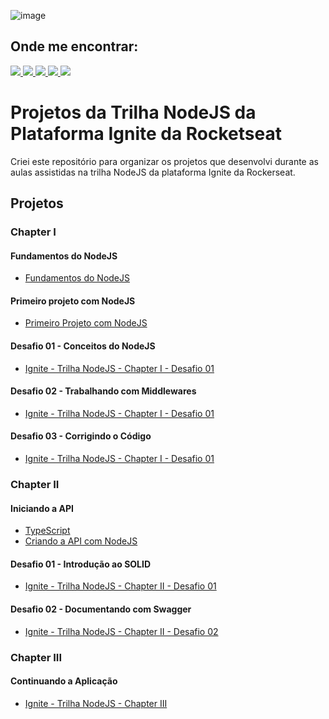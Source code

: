
![image](https://user-images.githubusercontent.com/12506432/200095043-28b37a18-216d-4304-a492-57f42bc33246.png)

## Onde me encontrar:

<div align="left">
    <a href = "mailto:claudneysartisessa@gmail.com">
      <img src="https://img.shields.io/badge/-claudneysessa-%23333?style=flat&logo=gmail&logoColor=white" target="_blank">
    </a>
    <a href="https://www.linkedin.com/in/claudneysessa/" target="_blank">
      <img src="https://img.shields.io/badge/-claudneysessa-%230077B5?style=flat&logo=linkedin&logoColor=white" target="_blank">
    </a>
    <a href="https://instagram.com/claudneysessa" target="_blank">
      <img src="https://img.shields.io/badge/-claudneysessa-%23E4405F?style=flat&logo=instagram&logoColor=white" target="_blank">
    </a>
    <a href="https://www.youtube.com/channel/UC52P3HVpmOMHjkmIhcjLRyQ" target="_blank">
      <img src="https://img.shields.io/badge/-claudneysessa-FF0000?style=flat&logo=youtube&logoColor=white" target="_blank">
    </a>
    <a href="https://medium.com/@claudneysartisessa" target="_blank">
      <img src="https://img.shields.io/badge/-claudneysessa-%2312100E.svg?&style=flat&logo=medium&logoColor=white" target="_blank"/>
    </a>
</div>

# Projetos da Trilha NodeJS da Plataforma Ignite da Rocketseat

Criei este repositório para organizar os projetos que desenvolvi durante as aulas assistidas na trilha NodeJS da plataforma Ignite da Rockerseat.

## Projetos

### Chapter I

#### Fundamentos do NodeJS

- [Fundamentos do NodeJS](https://github.com/claudneysessa/ignite-nodejs-c01-a01)

#### Primeiro projeto com NodeJS

- [Primeiro Projeto com NodeJS](https://github.com/claudneysessa/ignite-nodejs-c01-a02)

#### Desafio 01 - Conceitos do NodeJS

- [Ignite - Trilha NodeJS - Chapter I - Desafio 01](https://github.com/claudneysessa/ignite-nodejs-c01-d01)

#### Desafio 02 - Trabalhando com Middlewares

- [Ignite - Trilha NodeJS - Chapter I - Desafio 01](https://github.com/claudneysessa/ignite-nodejs-c01-d02)

#### Desafio 03 - Corrigindo o Código

- [Ignite - Trilha NodeJS - Chapter I - Desafio 01](https://github.com/claudneysessa/ignite-nodejs-c01-d03)

### Chapter II

#### Iniciando a API

- [TypeScript](https://github.com/claudneysessa/ignite-nodejs-c02-a01)
- [Criando a API com NodeJS](https://github.com/claudneysessa/ignite-nodejs-c02-a02)

#### Desafio 01 - Introdução ao SOLID

- [Ignite - Trilha NodeJS - Chapter II - Desafio 01](https://github.com/claudneysessa/ignite-nodejs-c02-d01)

#### Desafio 02 - Documentando com Swagger

- [Ignite - Trilha NodeJS - Chapter II - Desafio 02](https://github.com/claudneysessa/ignite-nodejs-c02-d01)

### Chapter III

#### Continuando a Aplicação

- [Ignite - Trilha NodeJS - Chapter III](https://github.com/claudneysessa/ignite-nodejs-c03)
